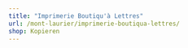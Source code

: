```yaml
---
title: "Imprimerie Boutiqu'à Lettres"
url: /mont-laurier/imprimerie-boutiqua-lettres/
shop: Kopieren
---
```

